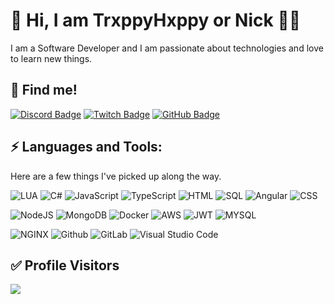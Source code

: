 
# 👋 Hi, I am TrxppyHxppy or Nick 👨‍💻

I am a Software Developer and I am passionate about technologies and love to learn new things.

## 🔭 Find me!

[![Discord Badge](https://img.shields.io/badge/-Discord-0e76a8?style=flat-square&logo=Discord&logoColor=white)](https://discord.com/users/659864108895698970)
[![Twitch Badge](https://img.shields.io/badge/-Twitch-8526E3?style=flat-square&logo=Twitch&logoColor=white)](https://twitch.com/trxppyhxppy_)
[![GitHub Badge](https://img.shields.io/badge/-GitHub-ffffff?style=flat-square&logo=Github&logoColor=black)](https://github.com/trxppyhxppy)


## ⚡ Languages and Tools:

Here are a few things I've picked up along the way.


  ![LUA](https://img.shields.io/badge/LUA-2C2D72?style=for-the-badge&logo=lua&logoColor=4479A1) ![C#](https://img.shields.io/badge/csharp-2C2D72?style=for-the-badge&logo=csharp&logoColor=4479A1)  ![JavaScript](https://img.shields.io/badge/JavaScript-F7DF1E?style=for-the-badge&logo=javascript&logoColor=black) ![TypeScript](https://img.shields.io/badge/TypeScript-007ACC?style=for-the-badge&logo=typescript&logoColor=white) ![HTML](https://img.shields.io/badge/HTML-E34F26?style=for-the-badge&logo=html5&logoColor=white)  ![SQL](https://img.shields.io/badge/-SQL-000?style=for-the-badge&logo=MySQL&logoColor=4479A1) ![Angular](https://img.shields.io/badge/Angular-DD0031?style=for-the-badge&logo=angular&logoColor=white)  ![CSS](https://img.shields.io/badge/CSS-239120?&style=for-the-badge&logo=css3&logoColor=white)
  
  ![NodeJS](https://img.shields.io/badge/Node.js-43853D?style=for-the-badge&logo=node.js&logoColor=white)
 ![MongoDB](https://img.shields.io/badge/MongoDB-4EA94B?style=for-the-badge&logo=mongodb&logoColor=white)
 ![Docker](https://img.shields.io/badge/docker%20-%230db7ed.svg?&style=for-the-badge&logo=docker&logoColor=white)  ![AWS](https://camo.githubusercontent.com/9281daa5684971fd3325661e3dd5fea86b21a902e3741a556fb636fbf0e2f3d4/68747470733a2f2f696d672e736869656c64732e696f2f62616467652f4157532d2532334646393930302e7376673f7374796c653d666f722d7468652d6261646765266c6f676f3d616d617a6f6e2d617773266c6f676f436f6c6f723d7768697465) ![JWT](https://camo.githubusercontent.com/4590c0af4aeb1b75233885f86e80c1da8cb2afd401173a40e41370f5cad5db20/68747470733a2f2f696d672e736869656c64732e696f2f62616467652f4a57542d626c61636b3f7374796c653d666f722d7468652d6261646765266c6f676f3d4a534f4e253230776562253230746f6b656e73) ![MYSQL](https://camo.githubusercontent.com/918fce8d50581bd97b7133e677a78ed2cad14f970522f219daaeb6d1c81060e1/68747470733a2f2f696d672e736869656c64732e696f2f62616467652f6d7973716c2d2532333030662e7376673f7374796c653d666f722d7468652d6261646765266c6f676f3d6d7973716c266c6f676f436f6c6f723d7768697465)

  ![NGINX](https://camo.githubusercontent.com/cf56166218460a063162d778334b2489fc8c568fa9b330689850e9a7eed9be72/68747470733a2f2f696d672e736869656c64732e696f2f62616467652f6e67696e782d2532333030393633392e7376673f7374796c653d666f722d7468652d6261646765266c6f676f3d6e67696e78266c6f676f436f6c6f723d7768697465) ![Github](https://img.shields.io/badge/github%20-%23121011.svg?&style=for-the-badge&logo=github&logoColor=white)  ![GitLab](https://img.shields.io/badge/gitlab%20-%23F05033.svg?&style=for-the-badge&logo=gitlab&logoColor=white)  ![Visual Studio Code](https://img.shields.io/badge/-Visual%20Studio%20Code-333333?&style=for-the-badge&logo=visual-studio-code&logoColor=007ACC)

## ✅ Profile Visitors
![](https://komarev.com/ghpvc/?username=trxppyhxppy&label=Visitors&color=blue&style=plastic)


 
